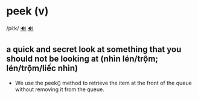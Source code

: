 # peek (v)

/piːk/ [🔊](https://www.oxfordlearnersdictionaries.com/media/english/uk_pron/p/pea/peak_/peak__gb_2.mp3) [🔊](https://www.oxfordlearnersdictionaries.com/media/english/us_pron/p/pee/peek_/peek__us_1.mp3)

## a quick and secret look at something that you should not be looking at (nhìn lén/trộm; lén/trộm/liếc nhìn)

- We use the peek() method to retrieve the item at the front of the queue without removing it from the queue.

